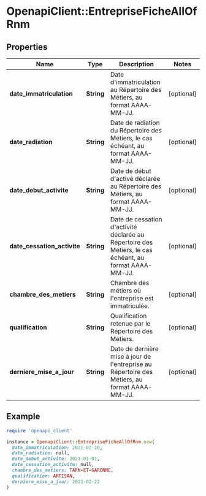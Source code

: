 # OpenapiClient::EntrepriseFicheAllOfRnm

## Properties

| Name | Type | Description | Notes |
| ---- | ---- | ----------- | ----- |
| **date_immatriculation** | **String** | Date d&#39;immatriculation au Répertoire des Métiers, au format AAAA-MM-JJ. | [optional] |
| **date_radiation** | **String** | Date de radiation du Répertoire des Métiers, le cas échéant, au format AAAA-MM-JJ. | [optional] |
| **date_debut_activite** | **String** | Date de début d&#39;activé déclarée au Répertoire des Métiers, au format AAAA-MM-JJ. | [optional] |
| **date_cessation_activite** | **String** | Date de cessation d&#39;activité déclarée au Répertoire des Métiers, le cas échéant, au format AAAA-MM-JJ. | [optional] |
| **chambre_des_metiers** | **String** | Chambre des métiers où l&#39;entreprise est immatriculée. | [optional] |
| **qualification** | **String** | Qualification retenue par le Répertoire des Métiers. | [optional] |
| **derniere_mise_a_jour** | **String** | Date de dernière mise à jour de l&#39;entreprise au Répertoire des Métiers, au format AAAA-MM-JJ. | [optional] |

## Example

```ruby
require 'openapi_client'

instance = OpenapiClient::EntrepriseFicheAllOfRnm.new(
  date_immatriculation: 2021-02-16,
  date_radiation: null,
  date_debut_activite: 2021-01-01,
  date_cessation_activite: null,
  chambre_des_metiers: TARN-ET-GARONNE,
  qualification: ARTISAN,
  derniere_mise_a_jour: 2021-02-22
)
```

